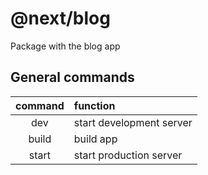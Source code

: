 # @next/blog

Package with the blog app

## General commands

| command | function                 |
| :-----: | :----------------------- |
|   dev   | start development server |
|  build  | build app                |
|  start  | start production server  |
